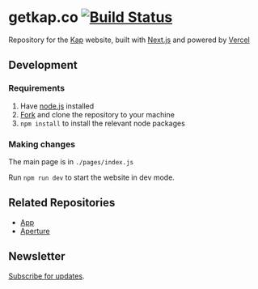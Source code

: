 # getkap.co <a href="https://circleci.com/gh/wulkano/getkap.co"><img src="https://circleci.com/gh/wulkano/getkap.co.svg?style=shield" alt="Build Status"></a>

Repository for the [Kap] website, built with [Next.js](https://github.com/zeit/next.js) and powered by [Vercel](https://vercel.com)

## Development

### Requirements

1.  Have [node.js] installed
2.  [Fork] and clone the repository to your machine
3.  `npm install` to install the relevant node packages

### Making changes

The main page is in `./pages/index.js`

Run `npm run dev` to start the website in dev mode.

[Kap]: https://getkap.co
[node.js]: https://nodejs.org
[fork]: https://help.github.com/articles/fork-a-repo/

## Related Repositories

* [App](https://github.com/wulkano/kap)
* [Aperture](https://github.com/wulkano/aperture)

## Newsletter

 [Subscribe for updates](http://eepurl.com/ch90_1).

